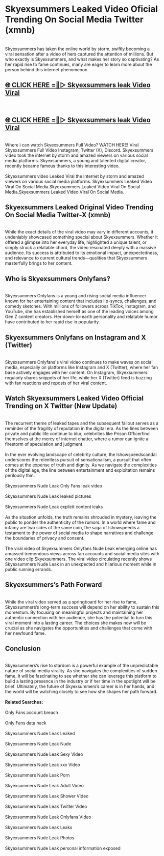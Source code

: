# Skyexsummers Leaked Video Oficial Trending On Social Media Twitter (xmnb)
<br>
Skyexsummers has taken the online world by storm, swiftly becoming a viral sensation after a video of hers captured the attention of millions. But who exactly is Skyexsummers, and what makes her story so captivating? As her rapid rise to fame continues, many are eager to learn more about the person behind this internet phenomenon.
<br>
<h2><a href="https://v.mview.online/p/url.html?title=Skyexsummers&ref=git">🌐 CLICK HERE =👙▷ Skyexsummers leak Video Viral</a></h2>
<br>
<h2><a href="https://v.mview.online/p/url.html?title=Skyexsummers&ref=git">🌐 CLICK HERE =👙▷ Skyexsummers leak Video Viral</a></h2>
<br>
Where i can watch Skyexsummers Full Video? WATCH HERE! Viral Skyexsummers Full Video Instagram, Twitter (X), Discord. Skyexsummers video took the internet by storm and amazed viewers on various social media platforms. Skyexsummers, a young and talented digital creator, recently became famous thanks to this interesting video.
<br><br>
Skyexsummers video Leaked Viral the internet by storm and amazed viewers on various social media platforms. Skyexsummers Leaked Video Viral On Social Media.Skyexsummers Leaked Video Viral On Social Media.Skyexsummers Leaked Video Viral On Social Media.
<br>
<h2>Skyexsummers Leaked Original Video Trending On Social Media Twitter-X (xmnb)</h2>
<br>
While the exact details of the viral video may vary in different accounts, it undeniably showcased something special about Skyexsummers. Whether it offered a glimpse into her everyday life, highlighted a unique talent, or simply struck a relatable chord, the video resonated deeply with a massive audience. Its success is attributed to its emotional impact, unexpectedness, and relevance to current cultural trends—qualities that Skyexsummers masterfully brings to her content.
<br>
<h2>Who is Skyexsummers Onlyfans?</h2>
<br>
Skyexsummers Onlyfans is a young and rising social media influencer known for her entertaining content that includes lip-syncs, challenges, and comedy sketches. With millions of followers across TikTok, Instagram, and YouTube, she has established herself as one of the leading voices among Gen Z content creators. Her down-to-earth personality and relatable humor have contributed to her rapid rise in popularity.
<br>
<h2>Skyexsummers Onlyfans on Instagram and X (Twitter)</h2>
<br>
Skyexsummers Onlyfans's viral video continues to make waves on social media, especially on platforms like Instagram and X (Twitter), where her fan base actively engages with her content. On Instagram, Skyexsummers regularly shares snippets of her life, while her X (Twitter) feed is buzzing with fan reactions and reposts of her viral content.
<br>
<h2>Watch Skyexsummers Leaked Video Official Trending on X Twitter (New Update)</h2>
<br>
The recurrent theme of leaked tapes and the subsequent fallout serves as a reminder of the fragility of reputation in the digital era. As the lines between private and public life continue to blur, celebrities like Prison Officerfind themselves at the mercy of internet chatter, where a rumor can ignite a firestorm of speculation and judgment.
<br><br>
In the ever evolving landscape of celebrity culture, the Ishowspeedscandal underscores the relentless pursuit of sensationalism, a pursuit that often comes at the expense of truth and dignity. As we navigate the complexities of the digital age, the line between entertainment and exploitation remains perilously thin.
<br><br>
Skyexsummers Nude Leak Only Fans leak video
<br><br>
Skyexsummers Nude Leak leaked pictures
<br><br>
Skyexsummers Nude Leak explicit content leaks
<br><br>
As the situation unfolds, the truth remains shrouded in mystery, leaving the public to ponder the authenticity of the rumors. In a world where fame and infamy are two sides of the same coin, the saga of Ishowspeedis a testament to the power of social media to shape narratives and challenge the boundaries of privacy and consent.
<br><br>
The viral video of Skyexsummers Onlyfans Nude Leak emerging online has amassed tremendous views across fan accounts and social media sites with one video clip Skyexsummers. The viral video circulating recently shows Skyexsummers Nude Leak in an unexpected and hilarious moment while in public running errands.
<br>
<h2>Skyexsummers’s Path Forward</h2>
<br>
While the viral video served as a springboard for her rise to fame, Skyexsummers’s long-term success will depend on her ability to sustain this momentum. By focusing on meaningful projects and maintaining her authentic connection with her audience, she has the potential to turn this viral moment into a lasting career. The choices she makes now will be crucial as she navigates the opportunities and challenges that come with her newfound fame.
<br>
<h2>Conclusion</h2>
<br>
Skyexsummers’s rise to stardom is a powerful example of the unpredictable nature of social media virality. As she navigates the complexities of sudden fame, it will be fascinating to see whether she can leverage this platform to build a lasting presence in the industry or if her time in the spotlight will be brief. Ultimately, the future of Skyexsummers’s career is in her hands, and the world will be watching closely to see how she shapes her path forward.
<br><br>
<strong>Related Searches:</strong>
<br><br>
Only Fans account breach
<br><br>
Only Fans data hack
<br><br>
Skyexsummers Nude Leak Leaked
<br><br>
Skyexsummers Nude Leak Nude
<br><br>
Skyexsummers Nude Leak Sexy Video
<br><br>
Skyexsummers Nude Leak xxx Video
<br><br>
Skyexsummers Nude Leak Porn
<br><br>
Skyexsummers Nude Leak Adult Video
<br><br>
Skyexsummers Nude Leak Shower Video
<br><br>
Skyexsummers Nude Leak Twitter Video
<br><br>
Skyexsummers Nude Leak Onlyfans Video
<br><br>
Skyexsummers Nude Leak Leaks
<br><br>
Skyexsummers Nude Leak Photos
<br><br>
Skyexsummers Nude Leak personal information exposed